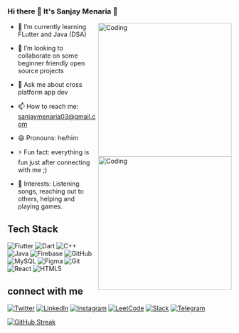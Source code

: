  ### Hi there 👋 It's Sanjay Menaria 🙌
 
<img align="right" alt="Coding" width="300" src="https://user-images.githubusercontent.com/78106056/185381072-c6809815-5a7a-4521-99be-95e4d1efa2b1.gif"> 
 
 
<img align="right" alt="Coding" width="300" src="https://imgs.search.brave.com/oexYQjEivsMd9O9aaym1_ISXiQ4HsUboNK7umcc-OPY/rs:fit:800:800:1/g:ce/aHR0cHM6Ly9tZWRp/YTEuZ2lwaHkuY29t/L21lZGlhL2VmbWNq/RnJEbTRSUTRqOU41/aS9zb3VyY2UuZ2lm.gif">


<!--
- 🔭 I’m currently working on ...
-->







- 🌱 I’m currently learning FLutter and Java (DSA)


- 👯 I’m looking to collaborate on some beginner friendly open source projects
<!--
- 🤔 I’m looking for help with ...
-->


- 💬 Ask me about cross platform app dev


- 📫 How to reach me: sanjaymenaria03@gmail.com


- 😄 Pronouns: he/him


- ⚡ Fun fact: everything is fun just after connecting with me ;)


- 💞️ Interests: Listening songs, reaching out to others, helping and playing games. 


## Tech Stack
![Flutter](https://img.shields.io/badge/Flutter-%2302569B.svg?style=for-the-badge&logo=Flutter&logoColor=white)
![Dart](https://img.shields.io/badge/dart-%230175C2.svg?style=for-the-badge&logo=dart&logoColor=white)
![C++](https://img.shields.io/badge/c++-%2300599C.svg?style=for-the-badge&logo=c%2B%2B&logoColor=white)
![Java](https://img.shields.io/badge/java-%23ED8B00.svg?style=for-the-badge&logo=java&logoColor=white)
![Firebase](https://img.shields.io/badge/Firebase-039BE5?style=for-the-badge&logo=Firebase&logoColor=white)
![GitHub](https://img.shields.io/badge/github-%23121011.svg?style=for-the-badge&logo=github&logoColor=white)
![MySQL](https://img.shields.io/badge/mysql-%2300f.svg?style=for-the-badge&logo=mysql&logoColor=white)
![Figma](https://img.shields.io/badge/figma-%23F24E1E.svg?style=for-the-badge&logo=figma&logoColor=white)
![Git](https://img.shields.io/badge/git-%23F05033.svg?style=for-the-badge&logo=git&logoColor=white)
![React](https://img.shields.io/badge/react-%2320232a.svg?style=for-the-badge&logo=react&logoColor=%2361DAFB)
![HTML5](https://img.shields.io/badge/html5-%23E34F26.svg?style=for-the-badge&logo=html5&logoColor=white)


## connect with me 
[![Twitter](https://img.shields.io/badge/Twitter-1DA1F2?style=for-the-badge&logo=twitter&logoColor=white)](https://twitter.com/SanjayM67502055)
[![LinkedIn](https://img.shields.io/badge/linkedin-%230077B5.svg?style=for-the-badge&logo=linkedin&logoColor=white)](https://www.linkedin.com/in/sanjay-menaria-121b9a200/)
[![Instagram](https://img.shields.io/badge/Instagram-%23E4405F.svg?style=for-the-badge&logo=Instagram&logoColor=white)](https://www.instagram.com/sanjaymenaria03/)
[![LeetCode](https://img.shields.io/badge/LeetCode-000000?style=for-the-badge&logo=LeetCode&logoColor=#d16c06)](https://leetcode.com/mightysanjay/)
[![Slack](https://img.shields.io/badge/Slack-4A154B?style=for-the-badge&logo=slack&logoColor=white)](https://app.slack.com/client/T03BJ0W1R1U/C03BT0PFB36/rimeto_profile/U03C38UABEV)
[![Telegram](https://img.shields.io/badge/Telegram-2CA5E0?style=for-the-badge&logo=telegram&logoColor=white)](https://t.me/sanjaymenaria03)



[![GitHub Streak](http://github-readme-streak-stats.herokuapp.com?user=sanjaymenaria03&theme=dark&background=000000)](https://git.io/streak-stats)


